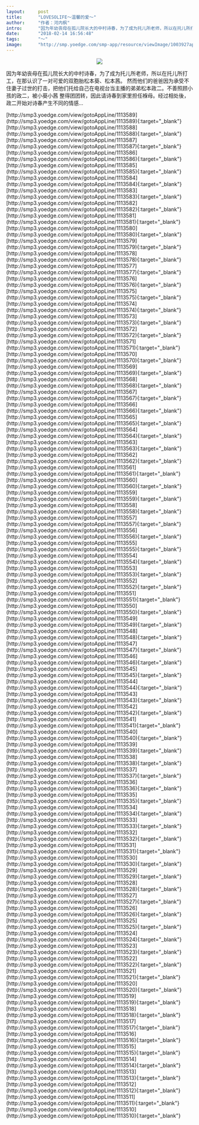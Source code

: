 ```yaml
---
layout:     post
title:      "LOVESOLIFE～温馨的爱～"
author:     "作者：河内枫"
intro:      "因为年幼丧母在孤儿院长大的中村诗春，为了成为托儿所老师，所以在托儿所打工，在那认识了一对可爱的双胞胎松本葵、松本茜。 然而他们的爸爸因为承受不住妻子过世的打击，把他们托给自己在电视台当主播的弟弟松本政二。不善照顾小孩的政二，被小葵小茜 整得团团转，因此请诗春到家里担任褓母。经过相处後，政二开始对诗春产生不同的情感..."
date:       "2018-02-14 16:56:48"
tags:       "～"
image:      "http://smp.yoedge.com/smp-app/resource/viewImage/1003927appline.png"
---
```

<div style="text-align: center">
<p><img src="http://smp.yoedge.com/smp-app/resource/viewImage/1003927appline.png"/></p>
</div>
<p class="post-meta">
<span>因为年幼丧母在孤儿院长大的中村诗春，为了成为托儿所老师，所以在托儿所打工，在那认识了一对可爱的双胞胎松本葵、松本茜。 然而他们的爸爸因为承受不住妻子过世的打击，把他们托给自己在电视台当主播的弟弟松本政二。不善照顾小孩的政二，被小葵小茜 整得团团转，因此请诗春到家里担任褓母。经过相处後，政二开始对诗春产生不同的情感...</span>
</p>
[http://smp3.yoedge.com/view/gotoAppLine/1113589](http://smp3.yoedge.com/view/gotoAppLine/1113589){:target="_blank"}
[http://smp3.yoedge.com/view/gotoAppLine/1113588](http://smp3.yoedge.com/view/gotoAppLine/1113588){:target="_blank"}
[http://smp3.yoedge.com/view/gotoAppLine/1113587](http://smp3.yoedge.com/view/gotoAppLine/1113587){:target="_blank"}
[http://smp3.yoedge.com/view/gotoAppLine/1113586](http://smp3.yoedge.com/view/gotoAppLine/1113586){:target="_blank"}
[http://smp3.yoedge.com/view/gotoAppLine/1113585](http://smp3.yoedge.com/view/gotoAppLine/1113585){:target="_blank"}
[http://smp3.yoedge.com/view/gotoAppLine/1113584](http://smp3.yoedge.com/view/gotoAppLine/1113584){:target="_blank"}
[http://smp3.yoedge.com/view/gotoAppLine/1113583](http://smp3.yoedge.com/view/gotoAppLine/1113583){:target="_blank"}
[http://smp3.yoedge.com/view/gotoAppLine/1113582](http://smp3.yoedge.com/view/gotoAppLine/1113582){:target="_blank"}
[http://smp3.yoedge.com/view/gotoAppLine/1113581](http://smp3.yoedge.com/view/gotoAppLine/1113581){:target="_blank"}
[http://smp3.yoedge.com/view/gotoAppLine/1113580](http://smp3.yoedge.com/view/gotoAppLine/1113580){:target="_blank"}
[http://smp3.yoedge.com/view/gotoAppLine/1113579](http://smp3.yoedge.com/view/gotoAppLine/1113579){:target="_blank"}
[http://smp3.yoedge.com/view/gotoAppLine/1113578](http://smp3.yoedge.com/view/gotoAppLine/1113578){:target="_blank"}
[http://smp3.yoedge.com/view/gotoAppLine/1113577](http://smp3.yoedge.com/view/gotoAppLine/1113577){:target="_blank"}
[http://smp3.yoedge.com/view/gotoAppLine/1113576](http://smp3.yoedge.com/view/gotoAppLine/1113576){:target="_blank"}
[http://smp3.yoedge.com/view/gotoAppLine/1113575](http://smp3.yoedge.com/view/gotoAppLine/1113575){:target="_blank"}
[http://smp3.yoedge.com/view/gotoAppLine/1113574](http://smp3.yoedge.com/view/gotoAppLine/1113574){:target="_blank"}
[http://smp3.yoedge.com/view/gotoAppLine/1113573](http://smp3.yoedge.com/view/gotoAppLine/1113573){:target="_blank"}
[http://smp3.yoedge.com/view/gotoAppLine/1113572](http://smp3.yoedge.com/view/gotoAppLine/1113572){:target="_blank"}
[http://smp3.yoedge.com/view/gotoAppLine/1113571](http://smp3.yoedge.com/view/gotoAppLine/1113571){:target="_blank"}
[http://smp3.yoedge.com/view/gotoAppLine/1113570](http://smp3.yoedge.com/view/gotoAppLine/1113570){:target="_blank"}
[http://smp3.yoedge.com/view/gotoAppLine/1113569](http://smp3.yoedge.com/view/gotoAppLine/1113569){:target="_blank"}
[http://smp3.yoedge.com/view/gotoAppLine/1113568](http://smp3.yoedge.com/view/gotoAppLine/1113568){:target="_blank"}
[http://smp3.yoedge.com/view/gotoAppLine/1113567](http://smp3.yoedge.com/view/gotoAppLine/1113567){:target="_blank"}
[http://smp3.yoedge.com/view/gotoAppLine/1113566](http://smp3.yoedge.com/view/gotoAppLine/1113566){:target="_blank"}
[http://smp3.yoedge.com/view/gotoAppLine/1113565](http://smp3.yoedge.com/view/gotoAppLine/1113565){:target="_blank"}
[http://smp3.yoedge.com/view/gotoAppLine/1113564](http://smp3.yoedge.com/view/gotoAppLine/1113564){:target="_blank"}
[http://smp3.yoedge.com/view/gotoAppLine/1113563](http://smp3.yoedge.com/view/gotoAppLine/1113563){:target="_blank"}
[http://smp3.yoedge.com/view/gotoAppLine/1113562](http://smp3.yoedge.com/view/gotoAppLine/1113562){:target="_blank"}
[http://smp3.yoedge.com/view/gotoAppLine/1113561](http://smp3.yoedge.com/view/gotoAppLine/1113561){:target="_blank"}
[http://smp3.yoedge.com/view/gotoAppLine/1113560](http://smp3.yoedge.com/view/gotoAppLine/1113560){:target="_blank"}
[http://smp3.yoedge.com/view/gotoAppLine/1113559](http://smp3.yoedge.com/view/gotoAppLine/1113559){:target="_blank"}
[http://smp3.yoedge.com/view/gotoAppLine/1113558](http://smp3.yoedge.com/view/gotoAppLine/1113558){:target="_blank"}
[http://smp3.yoedge.com/view/gotoAppLine/1113557](http://smp3.yoedge.com/view/gotoAppLine/1113557){:target="_blank"}
[http://smp3.yoedge.com/view/gotoAppLine/1113556](http://smp3.yoedge.com/view/gotoAppLine/1113556){:target="_blank"}
[http://smp3.yoedge.com/view/gotoAppLine/1113555](http://smp3.yoedge.com/view/gotoAppLine/1113555){:target="_blank"}
[http://smp3.yoedge.com/view/gotoAppLine/1113554](http://smp3.yoedge.com/view/gotoAppLine/1113554){:target="_blank"}
[http://smp3.yoedge.com/view/gotoAppLine/1113553](http://smp3.yoedge.com/view/gotoAppLine/1113553){:target="_blank"}
[http://smp3.yoedge.com/view/gotoAppLine/1113552](http://smp3.yoedge.com/view/gotoAppLine/1113552){:target="_blank"}
[http://smp3.yoedge.com/view/gotoAppLine/1113551](http://smp3.yoedge.com/view/gotoAppLine/1113551){:target="_blank"}
[http://smp3.yoedge.com/view/gotoAppLine/1113550](http://smp3.yoedge.com/view/gotoAppLine/1113550){:target="_blank"}
[http://smp3.yoedge.com/view/gotoAppLine/1113549](http://smp3.yoedge.com/view/gotoAppLine/1113549){:target="_blank"}
[http://smp3.yoedge.com/view/gotoAppLine/1113548](http://smp3.yoedge.com/view/gotoAppLine/1113548){:target="_blank"}
[http://smp3.yoedge.com/view/gotoAppLine/1113547](http://smp3.yoedge.com/view/gotoAppLine/1113547){:target="_blank"}
[http://smp3.yoedge.com/view/gotoAppLine/1113546](http://smp3.yoedge.com/view/gotoAppLine/1113546){:target="_blank"}
[http://smp3.yoedge.com/view/gotoAppLine/1113545](http://smp3.yoedge.com/view/gotoAppLine/1113545){:target="_blank"}
[http://smp3.yoedge.com/view/gotoAppLine/1113544](http://smp3.yoedge.com/view/gotoAppLine/1113544){:target="_blank"}
[http://smp3.yoedge.com/view/gotoAppLine/1113543](http://smp3.yoedge.com/view/gotoAppLine/1113543){:target="_blank"}
[http://smp3.yoedge.com/view/gotoAppLine/1113542](http://smp3.yoedge.com/view/gotoAppLine/1113542){:target="_blank"}
[http://smp3.yoedge.com/view/gotoAppLine/1113541](http://smp3.yoedge.com/view/gotoAppLine/1113541){:target="_blank"}
[http://smp3.yoedge.com/view/gotoAppLine/1113540](http://smp3.yoedge.com/view/gotoAppLine/1113540){:target="_blank"}
[http://smp3.yoedge.com/view/gotoAppLine/1113539](http://smp3.yoedge.com/view/gotoAppLine/1113539){:target="_blank"}
[http://smp3.yoedge.com/view/gotoAppLine/1113538](http://smp3.yoedge.com/view/gotoAppLine/1113538){:target="_blank"}
[http://smp3.yoedge.com/view/gotoAppLine/1113537](http://smp3.yoedge.com/view/gotoAppLine/1113537){:target="_blank"}
[http://smp3.yoedge.com/view/gotoAppLine/1113536](http://smp3.yoedge.com/view/gotoAppLine/1113536){:target="_blank"}
[http://smp3.yoedge.com/view/gotoAppLine/1113535](http://smp3.yoedge.com/view/gotoAppLine/1113535){:target="_blank"}
[http://smp3.yoedge.com/view/gotoAppLine/1113534](http://smp3.yoedge.com/view/gotoAppLine/1113534){:target="_blank"}
[http://smp3.yoedge.com/view/gotoAppLine/1113533](http://smp3.yoedge.com/view/gotoAppLine/1113533){:target="_blank"}
[http://smp3.yoedge.com/view/gotoAppLine/1113532](http://smp3.yoedge.com/view/gotoAppLine/1113532){:target="_blank"}
[http://smp3.yoedge.com/view/gotoAppLine/1113531](http://smp3.yoedge.com/view/gotoAppLine/1113531){:target="_blank"}
[http://smp3.yoedge.com/view/gotoAppLine/1113530](http://smp3.yoedge.com/view/gotoAppLine/1113530){:target="_blank"}
[http://smp3.yoedge.com/view/gotoAppLine/1113529](http://smp3.yoedge.com/view/gotoAppLine/1113529){:target="_blank"}
[http://smp3.yoedge.com/view/gotoAppLine/1113528](http://smp3.yoedge.com/view/gotoAppLine/1113528){:target="_blank"}
[http://smp3.yoedge.com/view/gotoAppLine/1113527](http://smp3.yoedge.com/view/gotoAppLine/1113527){:target="_blank"}
[http://smp3.yoedge.com/view/gotoAppLine/1113526](http://smp3.yoedge.com/view/gotoAppLine/1113526){:target="_blank"}
[http://smp3.yoedge.com/view/gotoAppLine/1113525](http://smp3.yoedge.com/view/gotoAppLine/1113525){:target="_blank"}
[http://smp3.yoedge.com/view/gotoAppLine/1113524](http://smp3.yoedge.com/view/gotoAppLine/1113524){:target="_blank"}
[http://smp3.yoedge.com/view/gotoAppLine/1113523](http://smp3.yoedge.com/view/gotoAppLine/1113523){:target="_blank"}
[http://smp3.yoedge.com/view/gotoAppLine/1113522](http://smp3.yoedge.com/view/gotoAppLine/1113522){:target="_blank"}
[http://smp3.yoedge.com/view/gotoAppLine/1113521](http://smp3.yoedge.com/view/gotoAppLine/1113521){:target="_blank"}
[http://smp3.yoedge.com/view/gotoAppLine/1113520](http://smp3.yoedge.com/view/gotoAppLine/1113520){:target="_blank"}
[http://smp3.yoedge.com/view/gotoAppLine/1113519](http://smp3.yoedge.com/view/gotoAppLine/1113519){:target="_blank"}
[http://smp3.yoedge.com/view/gotoAppLine/1113518](http://smp3.yoedge.com/view/gotoAppLine/1113518){:target="_blank"}
[http://smp3.yoedge.com/view/gotoAppLine/1113517](http://smp3.yoedge.com/view/gotoAppLine/1113517){:target="_blank"}
[http://smp3.yoedge.com/view/gotoAppLine/1113516](http://smp3.yoedge.com/view/gotoAppLine/1113516){:target="_blank"}
[http://smp3.yoedge.com/view/gotoAppLine/1113515](http://smp3.yoedge.com/view/gotoAppLine/1113515){:target="_blank"}
[http://smp3.yoedge.com/view/gotoAppLine/1113514](http://smp3.yoedge.com/view/gotoAppLine/1113514){:target="_blank"}
[http://smp3.yoedge.com/view/gotoAppLine/1113513](http://smp3.yoedge.com/view/gotoAppLine/1113513){:target="_blank"}
[http://smp3.yoedge.com/view/gotoAppLine/1113512](http://smp3.yoedge.com/view/gotoAppLine/1113512){:target="_blank"}
[http://smp3.yoedge.com/view/gotoAppLine/1113511](http://smp3.yoedge.com/view/gotoAppLine/1113511){:target="_blank"}
[http://smp3.yoedge.com/view/gotoAppLine/1113510](http://smp3.yoedge.com/view/gotoAppLine/1113510){:target="_blank"}


